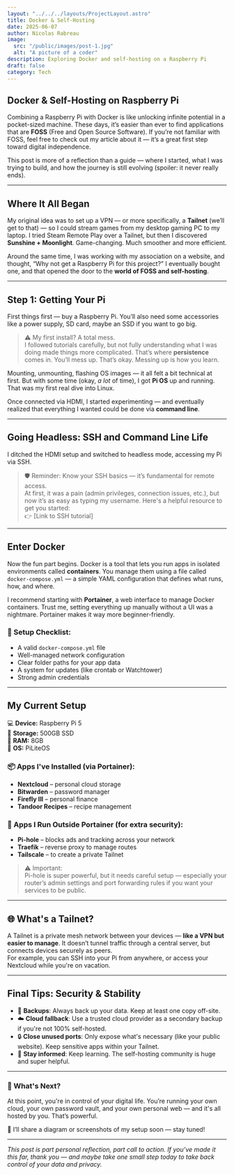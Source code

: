 ```yaml
---
layout: "../../../layouts/ProjectLayout.astro"
title: Docker & Self-Hosting
date: 2025-06-07
author: Nicolas Rabreau
image: 
  src: "/public/images/post-1.jpg"
  alt: "A picture of a coder"
description: Exploring Docker and self-hosting on a Raspberry Pi
draft: false
category: Tech
---
```


## Docker & Self-Hosting on Raspberry Pi

Combining a Raspberry Pi with Docker is like unlocking infinite potential in a pocket-sized machine. These days, it’s easier than ever to find applications that are **FOSS** (Free and Open Source Software). If you’re not familiar with FOSS, feel free to check out my article about it — it’s a great first step toward digital independence.

This post is more of a reflection than a guide — where I started, what I was trying to build, and how the journey is still evolving (spoiler: it never really ends).

---

## Where It All Began

My original idea was to set up a VPN — or more specifically, a **Tailnet** (we’ll get to that) — so I could stream games from my desktop gaming PC to my laptop. I tried Steam Remote Play over a Tailnet, but then I discovered **Sunshine + Moonlight**. Game-changing. Much smoother and more efficient.

Around the same time, I was working with my association on a website, and thought, “Why not get a Raspberry Pi for this project?” I eventually bought one, and that opened the door to the **world of FOSS and self-hosting**.

---

## Step 1: Getting Your Pi

First things first — buy a Raspberry Pi. You’ll also need some accessories like a power supply, SD card, maybe an SSD if you want to go big.

> ⚠️ My first install? A total mess.  
I followed tutorials carefully, but not fully understanding what I was doing made things more complicated. That’s where **persistence** comes in. You’ll mess up. That’s okay. Messing up is how you learn.

Mounting, unmounting, flashing OS images — it all felt a bit technical at first. But with some time (okay, *a lot* of time), I got **Pi OS** up and running. That was my first real dive into Linux.

Once connected via HDMI, I started experimenting — and eventually realized that everything I wanted could be done via **command line**.

---

## Going Headless: SSH and Command Line Life

I ditched the HDMI setup and switched to headless mode, accessing my Pi via SSH.

> 🛡️ Reminder: Know your SSH basics — it’s fundamental for remote access.  
At first, it was a pain (admin privileges, connection issues, etc.), but now it’s as easy as typing my username. Here's a helpful resource to get you started:  
👉 [Link to SSH tutorial]

---

## Enter Docker

Now the fun part begins. Docker is a tool that lets you run apps in isolated environments called **containers**. You manage them using a file called `docker-compose.yml` — a simple YAML configuration that defines what runs, how, and where.

I recommend starting with **Portainer**, a web interface to manage Docker containers. Trust me, setting everything up manually without a UI was a nightmare. Portainer makes it way more beginner-friendly.

### 🧱 Setup Checklist:
- A valid `docker-compose.yml` file
- Well-managed network configuration
- Clear folder paths for your app data
- A system for updates (like crontab or Watchtower)
- Strong admin credentials

---

## My Current Setup

💻 **Device:** Raspberry Pi 5  
💽 **Storage:** 500GB SSD  
🧠 **RAM:** 8GB  
🧾 **OS:** PiLiteOS

### 📦 Apps I've Installed (via Portainer):
- **Nextcloud** – personal cloud storage
- **Bitwarden** – password manager
- **Firefly III** – personal finance
- **Tandoor Recipes** – recipe management

### 🔐 Apps I Run Outside Portainer (for extra security):
- **Pi-hole** – blocks ads and tracking across your network
- **Traefik** – reverse proxy to manage routes
- **Tailscale** – to create a private Tailnet

> ⚠️ Important:  
Pi-hole is super powerful, but it needs careful setup — especially your router’s admin settings and port forwarding rules if you want your services to be public.

---

## 🌐 What's a Tailnet?

A Tailnet is a private mesh network between your devices — **like a VPN but easier to manage**. It doesn’t tunnel traffic through a central server, but connects devices securely as peers.  
For example, you can SSH into your Pi from anywhere, or access your Nextcloud while you're on vacation.

---

## Final Tips: Security & Stability

- 🔁 **Backups**: Always back up your data. Keep at least one copy off-site.
- ☁️ **Cloud fallback**: Use a trusted cloud provider as a secondary backup if you're not 100% self-hosted.
- 🔒 **Close unused ports**: Only expose what's necessary (like your public website). Keep sensitive apps within your Tailnet.
- 🧠 **Stay informed**: Keep learning. The self-hosting community is huge and super helpful.

---

### 🤖 What's Next?

At this point, you're in control of your digital life. You’re running your own cloud, your own password vault, and your own personal web — and it's all hosted by you. That’s powerful.

🧱 I’ll share a diagram or screenshots of my setup soon — stay tuned!

---

*This post is part personal reflection, part call to action. If you’ve made it this far, thank you — and maybe take one small step today to take back control of your data and privacy.*
